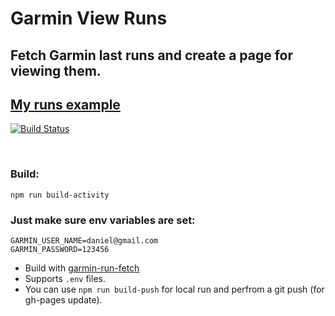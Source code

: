 # Garmin View Runs
## Fetch Garmin last runs and create a page for viewing them. 

## [My runs example](https://danielschwartz85.github.io/garmin-view-runs/)
[![Build Status](https://travis-ci.com/danielschwartz85/garmin-view-runs.svg?branch=main)](https://travis-ci.com/danielschwartz85/garmin-view-runs)

<br/>

### Build:
```
npm run build-activity
```

### Just make sure env variables are set: 
```
GARMIN_USER_NAME=daniel@gmail.com
GARMIN_PASSWORD=123456
```

* Build with [garmin-run-fetch](https://github.com/danielschwartz85/garmin-run-fetch)
* Supports `.env` files.
* You can use `npm run build-push` for local run and perfrom a git push (for gh-pages update).
